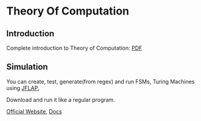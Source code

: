 # Theory Of Computation

## **Introduction**

Complete introduction to Theory of Computation: [PDF](https://git.io/fxf3Y)

## **Simulation**

You can create, test, generate(from regex) and run FSMs, Turing Machines using [JFLAP.](https://raw.githubusercontent.com/hsuay/College/master/Theory%20Of%20Computation/JFLAP7.1.jar)

Download and run it like a regular program.

[Official Website](http://www.jflap.org/), [Docs](http://www.jflap.org/tutorial/)
